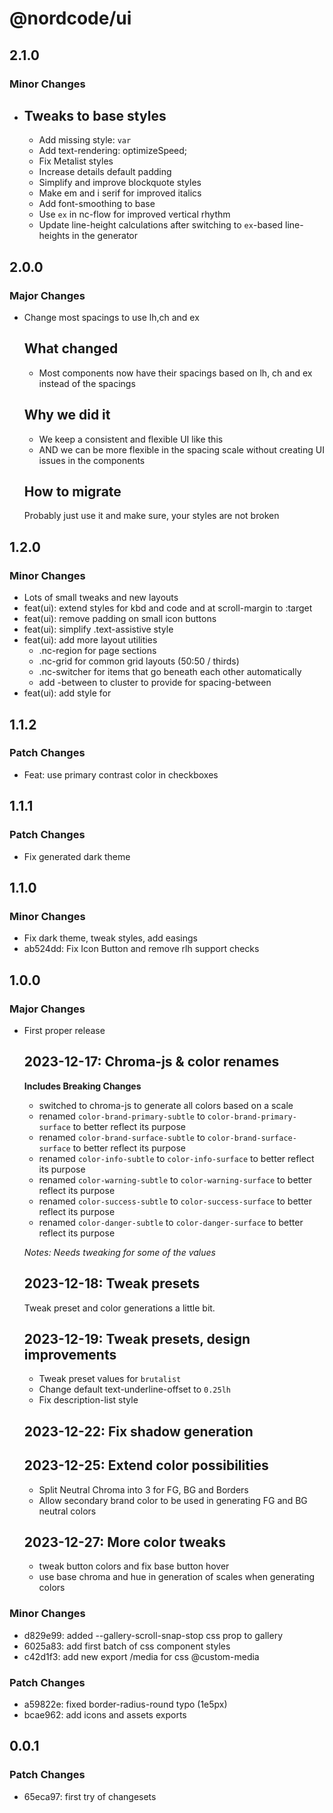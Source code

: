 # @nordcode/ui

## 2.1.0

### Minor Changes

-   ## Tweaks to base styles

    -   Add missing style: `var`
    -   Add text-rendering: optimizeSpeed;
    -   Fix Metalist styles
    -   Increase details default padding
    -   Simplify and improve blockquote styles
    -   Make em and i serif for improved italics
    -   Add font-smoothing to base
    -   Use `ex` in nc-flow for improved vertical rhythm
    -   Update line-height calculations after switching to `ex`-based line-heights in the generator

## 2.0.0

### Major Changes

-   Change most spacings to use lh,ch and ex

    ## What changed

    -   Most components now have their spacings based on lh, ch and ex instead of the spacings

    ## Why we did it

    -   We keep a consistent and flexible UI like this
    -   AND we can be more flexible in the spacing scale without creating UI issues in the components

    ## How to migrate

    Probably just use it and make sure, your styles are not broken

## 1.2.0

### Minor Changes

-   Lots of small tweaks and new layouts
-   feat(ui): extend styles for kbd and code and at scroll-margin to :target
-   feat(ui): remove padding on small icon buttons
-   feat(ui): simplify .text-assistive style
-   feat(ui): add more layout utilities
    -   .nc-region for page sections
    -   .nc-grid for common grid layouts (50:50 / thirds)
    -   .nc-switcher for items that go beneath each other automatically
    -   add -between to cluster to provide for spacing-between
-   feat(ui): add style for <del>

## 1.1.2

### Patch Changes

-   Feat: use primary contrast color in checkboxes

## 1.1.1

### Patch Changes

-   Fix generated dark theme

## 1.1.0

### Minor Changes

-   Fix dark theme, tweak styles, add easings
-   ab524dd: Fix Icon Button and remove rlh support checks

## 1.0.0

### Major Changes

-   First proper release

    ## 2023-12-17: Chroma-js & color renames

    **Includes Breaking Changes**

    -   switched to chroma-js to generate all colors based on a scale
    -   renamed `color-brand-primary-subtle` to `color-brand-primary-surface` to better reflect its
        purpose
    -   renamed `color-brand-surface-subtle` to `color-brand-surface-surface` to better reflect its
        purpose
    -   renamed `color-info-subtle` to `color-info-surface` to better reflect its purpose
    -   renamed `color-warning-subtle` to `color-warning-surface` to better reflect its purpose
    -   renamed `color-success-subtle` to `color-success-surface` to better reflect its purpose
    -   renamed `color-danger-subtle` to `color-danger-surface` to better reflect its purpose

    _Notes: Needs tweaking for some of the values_

    ## 2023-12-18: Tweak presets

    Tweak preset and color generations a little bit.

    ## 2023-12-19: Tweak presets, design improvements

    -   Tweak preset values for `brutalist`
    -   Change default text-underline-offset to `0.25lh`
    -   Fix description-list style

    ## 2023-12-22: Fix shadow generation

    ## 2023-12-25: Extend color possibilities

    -   Split Neutral Chroma into 3 for FG, BG and Borders
    -   Allow secondary brand color to be used in generating FG and BG neutral colors

    ## 2023-12-27: More color tweaks

    -   tweak button colors and fix base button hover
    -   use base chroma and hue in generation of scales when generating colors

### Minor Changes

-   d829e99: added --gallery-scroll-snap-stop css prop to gallery
-   6025a83: add first batch of css component styles
-   c42d1f3: add new export /media for css @custom-media

### Patch Changes

-   a59822e: fixed border-radius-round typo (1e5px)
-   bcae962: add icons and assets exports

## 0.0.1

### Patch Changes

-   65eca97: first try of changesets
